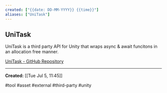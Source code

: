 ```yaml
---
created: ["{{date: DD-MM-YYYY}} {{time}}"]
aliases: ["UniTask"]
---
```


## UniTask
<p class="tab">UniTask is a third party API for Unity that wraps async & await funcitons in an allocation free manner. </p>
<p class="tab"><a href="https://github.com/Cysharp/UniTask">UniTask - GitHub Repository</a></p>

---
<b>Created:</b> [[Tue Jul 5, 11:45]]

#tool #asset #external #third-party #unity 